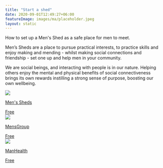 ```yaml
---
title: "Start a shed"
date: 2020-09-01T12:49:27+06:00
featureImage: images/ma/placeholder.jpeg
layout: static
---
```


How to set up a Men's Shed as a safe place for men to meet.

Men’s Sheds are a place to pursue practical interests, to practice skills and enjoy making and mending - whilst making social connections and friendship - set one up and help men in your community.

We are social beings, and interacting with people is in our nature. Helping others enjoy the mental and physical benefits of social connectiveness brings its own rewards instilling a strong sense of purpose, boosting our own wellbeing.

<a class="ma-link" href="https://menssheds.org.uk/about/"><div class="ma-card ma-card-Community"><div class="ma-icon"><img src ="/images/icon-check.png"/></div><div class="ma-name"><p>Men's Sheds</p></div><div class="ma-paid-text"><span>Free</span></div></div></a><a class="ma-link" href="https://mensgroup.com/peer-support-group"><div class="ma-card ma-card-Community"><div class="ma-icon"><img src ="/images/icon-check.png"/></div><div class="ma-name"><p>MensGroup</p></div><div class="ma-paid-text"><span>Free</span></div></div></a><a class="ma-link" href="https://www.manhealth.org.uk/peer-support-groups/"><div class="ma-card ma-card-Community"><div class="ma-icon"><img src ="/images/icon-check.png"/></div><div class="ma-name"><p>ManHealth</p></div><div class="ma-paid-text"><span>Free</span></div></div></a>  

<br/><br/>






